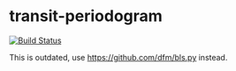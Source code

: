 # transit-periodogram
[![Build Status](https://travis-ci.org/mirca/transit-periodogram.svg?branch=master)](https://travis-ci.org/mirca/transit-periodogram)

This is outdated, use https://github.com/dfm/bls.py instead.
